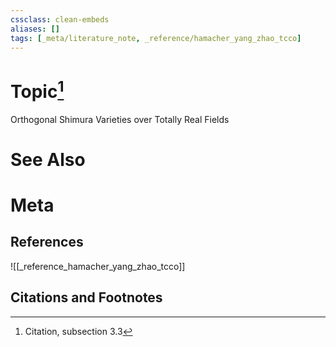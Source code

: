 ```yaml
---
cssclass: clean-embeds
aliases: []
tags: [_meta/literature_note, _reference/hamacher_yang_zhao_tcco]
---
```

# Topic[^1]
Orthogonal Shimura Varieties over Totally Real Fields

# See Also

# Meta
## References
![[_reference_hamacher_yang_zhao_tcco]]


## Citations and Footnotes
[^1]: Citation, subsection 3.3